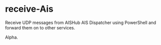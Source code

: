 # receive-Ais

Receive UDP messages from AISHub AIS Dispatcher using PowerShell and forward them on to other services.

Alpha.